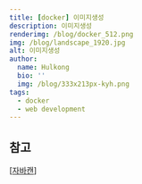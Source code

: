 ```yaml
---
title: [docker] 이미지생성
description: 이미지생성
renderimg: /blog/docker_512.png
img: /blog/landscape_1920.jpg
alt: 이미지생성
author:
  name: Hulkong
  bio: ''
  img: /blog/333x213px-kyh.png
tags:
  - docker
  - web development
---
```


## 참고

[[자바캔](https://javacan.tistory.com/entry/docker-start-7-create-image-using-dockerfile)]

